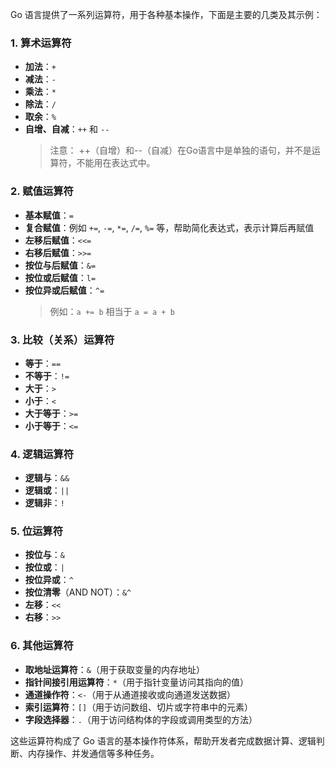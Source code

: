 Go 语言提供了一系列运算符，用于各种基本操作，下面是主要的几类及其示例：

### 1. 算术运算符
- **加法**：`+`
- **减法**：`-`
- **乘法**：`*`
- **除法**：`/`
- **取余**：`%`
- **自增、自减**：`++` 和 `--`  
  > 注意： ++（自增）和--（自减）在Go语言中是单独的语句，并不是运算符，不能用在表达式中。

### 2. 赋值运算符
- **基本赋值**：`=`
- **复合赋值**：例如 `+=`, `-=`, `*=`, `/=`, `%=` 等，帮助简化表达式，表示计算后再赋值  
- **左移后赋值**：`<<=`
- **右移后赋值**：`>>=`
- **按位与后赋值**：`&=`
- **按位或后赋值**：`l=`
- **按位异或后赋值**：`^=`
  > 例如：`a += b` 相当于 `a = a + b`

### 3. 比较（关系）运算符
- **等于**：`==`
- **不等于**：`!=`
- **大于**：`>`
- **小于**：`<`
- **大于等于**：`>=`
- **小于等于**：`<=`

### 4. 逻辑运算符
- **逻辑与**：`&&`
- **逻辑或**：`||`
- **逻辑非**：`!`

### 5. 位运算符
- **按位与**：`&`
- **按位或**：`|`
- **按位异或**：`^`
- **按位清零**（AND NOT）：`&^`
- **左移**：`<<`
- **右移**：`>>`

### 6. 其他运算符
- **取地址运算符**：`&`（用于获取变量的内存地址）
- **指针间接引用运算符**：`*`（用于指针变量访问其指向的值）
- **通道操作符**：`<-`（用于从通道接收或向通道发送数据）
- **索引运算符**：`[]`（用于访问数组、切片或字符串中的元素）
- **字段选择器**：`.`（用于访问结构体的字段或调用类型的方法）

这些运算符构成了 Go 语言的基本操作符体系，帮助开发者完成数据计算、逻辑判断、内存操作、并发通信等多种任务。
